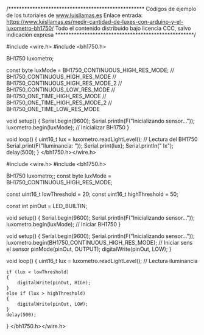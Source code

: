 /***************************************************
Códigos de ejemplo de los tutoriales de www.luisllamas.es
Enlace entrada: https://www.luisllamas.es/medir-cantidad-de-luxes-con-arduino-y-el-luxometro-bh1750/
Todo el contenido distribuido bajo licencia CCC, salvo indicación expresa
****************************************************/

#include <wire.h>
#include <bh1750.h>

BH1750 luxometro;

const byte luxMode = BH1750_CONTINUOUS_HIGH_RES_MODE;
// BH1750_CONTINUOUS_HIGH_RES_MODE
// BH1750_CONTINUOUS_HIGH_RES_MODE_2
// BH1750_CONTINUOUS_LOW_RES_MODE
// BH1750_ONE_TIME_HIGH_RES_MODE
// BH1750_ONE_TIME_HIGH_RES_MODE_2
// BH1750_ONE_TIME_LOW_RES_MODE

void setup() {
	Serial.begin(9600);
	Serial.println(F("Inicializando sensor..."));
	luxometro.begin(luxMode); // Inicializar BH1750
}

void loop() {
	uint16_t lux = luxometro.readLightLevel(); // Lectura del BH1750
	Serial.print(F("Iluminancia:  "));
	Serial.print(lux);
	Serial.println(" lx");
	delay(500);
}
</bh1750.h></wire.h>

#include <wire.h>
#include <bh1750.h>

BH1750 luxometro;;
const byte luxMode = BH1750_CONTINUOUS_HIGH_RES_MODE;

const uint16_t lowThreshold = 20;
const uint16_t highThreshold = 50;

const int pinOut = LED_BUILTIN;


void setup() {
	Serial.begin(9600);
	Serial.println(F("Inicializando sensor..."));
	luxometro.begin(luxMode); // Iniciar BH1750
}

void setup() {
	Serial.begin(9600);
	Serial.println(F("Inicializando sensor..."));
	luxometro.begin(BH1750_CONTINUOUS_HIGH_RES_MODE); // Iniciar sens el sensor
	pinMode(pinOut, OUTPUT);
	digitalWrite(pinOut, LOW);
}

void loop() {
	uint16_t lux = luxometro.readLightLevel();  // Lectura iluminancia
	
	if (lux < lowThreshold)
	{
		digitalWrite(pinOut, HIGH);
	}
	else if (lux > highThreshold)
	{
		digitalWrite(pinOut, LOW);
	}
	delay(500);
}
</bh1750.h></wire.h>